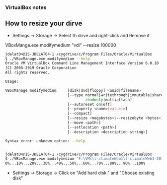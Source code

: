 ### VirtualBox notes

## How to resize your dirve

- Settings -> Storage -> Select th dirve and right-click and  Remove it


VBoxMange.exe modifymedium "vdi" --resize 100000


```bash
jdelat04@IS-JDELAT04-1 /cygdrive/c/Program Files/Oracle/VirtualBox
$ ./VBoxManage.exe modifymedium --help
Oracle VM VirtualBox Command Line Management Interface Version 6.0.10
(C) 2005-2019 Oracle Corporation
All rights reserved.

Usage:

VBoxManage modifymedium     [disk|dvd|floppy] <uuid|filename>
                            [--type normal|writethrough|immutable|shareable|
                                    readonly|multiattach]
                            [--autoreset on|off]
                            [--property <name=[value]>]
                            [--compact]
                            [--resize <megabytes>|--resizebyte <bytes>]
                            [--move <path>]
                            [--setlocation <path>]
                            [--description <description string>]

Syntax error: unknown option: --help


jdelat04@IS-JDELAT04-1 /cygdrive/c/Program Files/Oracle/VirtualBox
$ ./VBoxManage.exe modifymedium "F:\VMs\l-climateWeb1\l-climateWeb1-2018-10-26.vhd" --resize 100000
0%...10%...20%...30%...40%...50%...60%...70%...80%...90%...100%
```
- Settings -> Storage -> Click on "Add hard disk." and "Choose existing disk"



